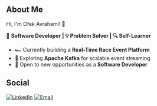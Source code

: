 ## About Me

Hi, I'm Ofek Avrahami! 👋  

🚀 **Software Developer | 💡 Problem Solver | 🔍 Self-Learner**  

- 🏎️ Currently building a **Real-Time Race Event Platform**  
- 📡 Exploring **Apache Kafka** for scalable event streaming  
- 👀 Open to new opportunities as a **Software Developer**  

##  Social
[![LinkedIn](https://img.shields.io/badge/LinkedIn-blue?style=badge&logo=linkedin)](https://linkedin.com/in/ofek-avrahami)
[![Email](https://img.shields.io/badge/Email-D14836?style=badge&logo=gmail&logoColor=white)](mailto:ofek.av95@gmail.com)
